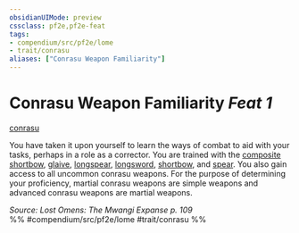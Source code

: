 ```yaml
---
obsidianUIMode: preview
cssclass: pf2e,pf2e-feat
tags:
- compendium/src/pf2e/lome
- trait/conrasu
aliases: ["Conrasu Weapon Familiarity"]
---
```

# Conrasu Weapon Familiarity  *Feat 1*  
[conrasu](../../Rules/traits/conrasu-loag.md)  


You have taken it upon yourself to learn the ways of combat to aid with your tasks, perhaps in a role as a corrector. You are trained with the [composite shortbow](../equipment/items/composite-shortbow.md), [glaive](../equipment/items/glaive.md), [longspear](../equipment/items/longspear.md), [longsword](../equipment/items/longsword.md), [shortbow](../equipment/items/shortbow.md), and [spear](../equipment/items/spear.md). You also gain access to all uncommon conrasu weapons. For the purpose of determining your proficiency, martial conrasu weapons are simple weapons and advanced conrasu weapons are martial weapons.

*Source: Lost Omens: The Mwangi Expanse p. 109*  
%% #compendium/src/pf2e/lome #trait/conrasu %%